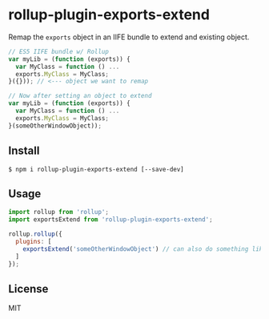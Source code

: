 # rollup-plugin-exports-extend

Remap the `exports` object in an IIFE bundle to extend and existing object.

```js
// ES5 IIFE bundle w/ Rollup
var myLib = (function (exports)) {
  var MyClass = function () ...
  exports.MyClass = MyClass;
}({})); // <--- object we want to remap

// Now after setting an object to extend
var myLib = (function (exports)) {
  var MyClass = function () ...
  exports.MyClass = MyClass;
}(someOtherWindowObject));
```

## Install

```
$ npm i rollup-plugin-exports-extend [--save-dev]
```

## Usage

```js
import rollup from 'rollup';
import exportsExtend from 'rollup-plugin-exports-extend';

rollup.rollup({
  plugins: [
    exportsExtend('someOtherWindowObject') // can also do something like 'this.lib.obj' if it will already exist when your lib is loaded
  ]
});
```

## License

MIT
